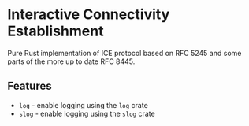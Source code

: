 # Interactive Connectivity Establishment

Pure Rust implementation of ICE protocol based on RFC 5245 and some parts of
the more up to date RFC 8445.

## Features

* `log` - enable logging using the `log` crate
* `slog` - enable logging using the `slog` crate
